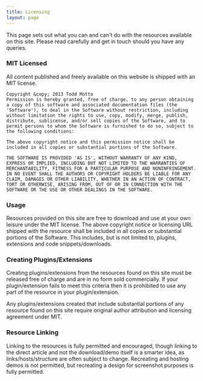 ```yaml
---
title: Licensing
layout: page
---
```


This page sets out what you can and can't do with the resources available on this site. Please read carefully and get in touch should you have any queries.

### MIT Licensed

All content published and freely available on this website is shipped with an MIT license.

    Copyright &copy; 2013 Todd Motto
	Permission is hereby granted, free of charge, to any person obtaining a copy of this software and associated documentation files (the 'Software'), to deal in the Software without restriction, including without limitation the rights to use, copy, modify, merge, publish, distribute, sublicense, and/or sell copies of the Software, and to permit persons to whom the Software is furnished to do so, subject to the following conditions:
	
	The above copyright notice and this permission notice shall be included in all copies or substantial portions of the Software.
	
	THE SOFTWARE IS PROVIDED 'AS IS', WITHOUT WARRANTY OF ANY KIND, EXPRESS OR IMPLIED, INCLUDING BUT NOT LIMITED TO THE WARRANTIES OF MERCHANTABILITY, FITNESS FOR A PARTICULAR PURPOSE AND NONINFRINGEMENT. IN NO EVENT SHALL THE AUTHORS OR COPYRIGHT HOLDERS BE LIABLE FOR ANY CLAIM, DAMAGES OR OTHER LIABILITY, WHETHER IN AN ACTION OF CONTRACT, TORT OR OTHERWISE, ARISING FROM, OUT OF OR IN CONNECTION WITH THE SOFTWARE OR THE USE OR OTHER DEALINGS IN THE SOFTWARE.

### Usage

Resources provided on this site are free to download and use at your own leisure under the MIT license. The above copyright notice or licensing URL shipped with the resource shall be included in all copies or substantial portions of the Software. This includes, but is not limited to, plugins, extensions and code snippets/downloads.

### Creating Plugins/Extensions

Creating plugins/extensions from the resources found on this site must be released free of charge and are in no form sold commercially. If your plugin/extension fails to meet this criteria then it is prohibited to use any part of the resource in your plugin/extension.

Any plugins/extensions created that include substantial portions of any resource found on this site require original author attribution and licensing agreement under MIT.

### Resource Linking

Linking to the resources is fully permitted and encouraged, though linking to the direct article and not the download/demo itself is a smarter idea, as links/hosts/structure are often subject to change. Recreating and hosting demos is not permitted, but recreating a design for screenshot purposes is fully permitted.